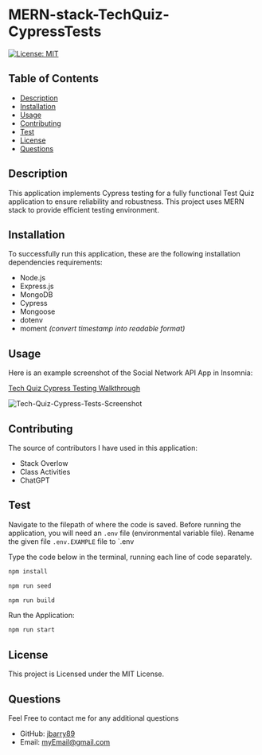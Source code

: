 # MERN-stack-TechQuiz-CypressTests

  [![License: MIT](https://img.shields.io/badge/License-MIT-yellow.svg)](https://opensource.org/licenses/MIT)
  
  ## Table of Contents
  
  * [Description](#description)
  * [Installation](#installation)
  * [Usage](#usage)
  * [Contributing](#contributing)
  * [Test](#test)
  * [License](#license)
  * [Questions](#questions)
  
  ## Description
  This application implements Cypress testing for a fully functional Test Quiz application to ensure reliability and robustness. This project uses MERN stack to provide efficient testing environment.

  ## Installation
  To successfully run this application, these are the following installation dependencies requirements: 
  * Node.js
  * Express.js
  * MongoDB
  * Cypress
  * Mongoose
  * dotenv
  * moment *(convert timestamp into readable format)*

  ## Usage 
  Here is an example screenshot of the Social Network API App in Insomnia:

  [Tech Quiz Cypress Testing Walkthrough]()

  ![Tech-Quiz-Cypress-Tests-Screenshot](./src/assets/social-network-api-insomnia-screenshot.jpg)

  
  ## Contributing
  The source of contributors I have used in this application:
  * Stack Overlow
  * Class Activities
  * ChatGPT
  
  ## Test 
  Navigate to the filepath of where the code is saved. Before running the application, you will need an `.env` file (environmental variable file). Rename the given file `.env.EXAMPLE` file to `.env 
  
  Type the code below in the terminal, running each line of code separately.


  ```bash
  npm install

  ```

  ```bash
  npm run seed

  ```

  ```bash
  npm run build

  ```

  Run the Application: 

  ``` bash 
  npm run start

  ``` 

  ## License
  This project is Licensed under the MIT License.
  
  ## Questions
  Feel Free to contact me for any additional questions
  * GitHub: [jbarry89](https://github.com/jbarry89/)
  * Email: myEmail@gmail.com 

